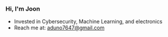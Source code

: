 ### Hi, I'm Joon<br/>
* Invested in Cybersecurity, Machine Learning, and electronics <br/>
* Reach me at: aduno7647@gmail.com
